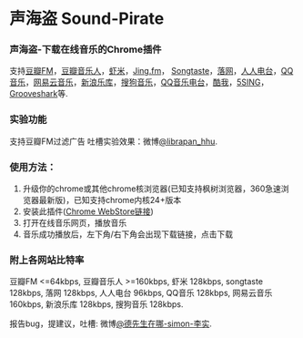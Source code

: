 声海盗 Sound-Pirate
============

### 声海盗-下载在线音乐的Chrome插件
支持[豆瓣FM](http://douban.fm/)，[豆瓣音乐人](http://music.douban.com/artists/)，[虾米](http://www.xiami.com/)，[Jing.fm](http://jing.fm/)， [Songtaste](http://www.songtaste.com/)，[落网](http://www.luoo.net/)，[人人电台](http://fm.renren.com/)，[QQ音乐](http://y.qq.com/)，[网易云音乐](http://music.163.com/)，[新浪乐库](http://music.sina.com.cn/)，[搜狗音乐](http://mp3.sogou.com/)，[QQ音乐电台](http://fm.qq.com)，[酷我](http://kuwo.cn)，[5SING](http://5sing.com/)，[Grooveshark](http://grooveshark.com)等.

### 实验功能
支持豆瓣FM过滤广告
吐槽实验效果：微博[@librapan_hhu](http://weibo.com/librapan).

### 使用方法：
1. 升级你的chrome或其他chrome核浏览器(已知支持枫树浏览器，360急速浏览器最新版)，已知支持chrome内核24+版本
2. 安装此插件([Chrome WebStore链接](https://chrome.google.com/webstore/detail/声海盗/idleenniidjlnmnjkjmmnocnkmjibadd))
3. 打开在线音乐网页，播放音乐
4. 音乐成功播放后，左下角/右下角会出现下载链接，点击下载

### 附上各网站比特率
豆瓣FM <=64kbps, 豆瓣音乐人 >=160kbps, 虾米 128kbps, songtaste 128kbps, 落网 128kbps, 人人电台 96kbps, QQ音乐 128kbps, 网易云音乐 160kbps, 新浪乐库 128kbps, 搜狗音乐 128kbps.

报告bug，提建议，吐槽: 微博[@德先生在哪-simon-李实](http://weibo.com/u/1724095115).
